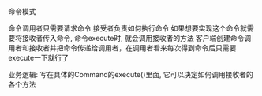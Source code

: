 命令模式

命令调用者只需要请求命令
接受者负责如何执行命令
如果想要实现这个命令就需要将接收者传入命令, 命令execute时, 就会调用接收者的方法
客户端创建命令调用者和接收者并把命令传递给调用者，在调用者看来每次得到命令后只需要execute一下就行了


业务逻辑: 写在具体的Command的execute()里面, 它可以决定如何调用接收者的各个方法
